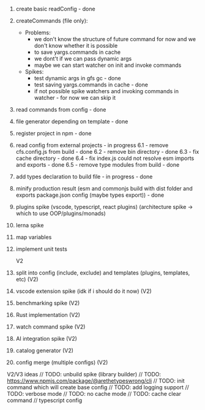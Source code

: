 1. create basic readConfig - done
2. createCommands (file only):

   - Problems:
     - we don't know the structure of future command for now and we don't know whether it is possible
     - to save yargs.commands in cache
     - we dont't if we can pass dynamic args
     - maybe we can start watcher on init and invoke commands
   - Spikes:
     - test dynamic args in gfs gc - done
     - test saving yargs.commands in cache - done
     - if not possible spike watchers and invoking commands in watcher - for now we can skip it

3. read commands from config - done
4. file generator depending on template - done
5. register project in npm - done
6. read config from external projects - in progress
   6.1 - remove cfs.config.js from build - done
   6.2 - remove bin directory - done
   6.3 - fix cache directory - done
   6.4 - fix index.js could not resolve esm imports and exports - done
   6.5 - remove type modules from build - done
7. add types declaration to build file - in progress - done
8. minify production result (esm and commonjs build with dist folder and exports package.json config (maybe types export)) - done
9. plugins spike (vscode, typescript, react plugins) (architecture spike -> which to use OOP/plugins/monads)
10. lerna spike
11. map variables
12. implement unit tests

    V2

13. split into config (include, exclude) and templates (plugins, templates, etc) (V2)
14. vscode extension spike (idk if i should do it now) (V2)
15. benchmarking spike (V2)
16. Rust implementation (V2)
17. watch command spike (V2)
18. AI integration spike (V2)
19. catalog generator (V2)
20. config merge (multiple configs) (V2)

V2/V3 ideas
// TODO: unbuild spike (library builder)
// TODO: https://www.npmjs.com/package/@arethetypeswrong/cli
// TODO: init command which will create base config
// TODO: add logging support
// TODO: verbose mode
// TODO: no cache mode
// TODO: cache clear command
// typescript config
